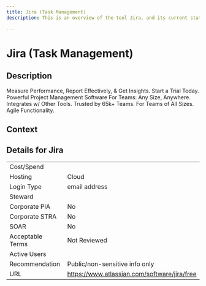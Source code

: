```yaml
---
title: Jira (Task Management)
description: This is an overview of the tool Jira, and its current status  within BC Gov.

---
```


# Jira (Task Management)



## Description
Measure Performance, Report Effectively, & Get Insights. Start a Trial Today. Powerful Project Management Software For Teams: Any Size, Anywhere. Integrates w/ Other Tools. Trusted by 65k+ Teams. For Teams of All Sizes. Agile Functionality.

## Context


##  Details for Jira

|   |   |
|---|---|
|Cost/Spend   |   |
|Hosting   | Cloud  |
|Login Type | email address |
|Steward |  |
|Corporate PIA   | No  |
|Corporate STRA   | No   |
|SOAR   | No  |
|Acceptable Terms   | Not Reviewed  |
|Active Users   |   |
|Recommendation   |  Public/non-sensitive info only |
|URL   | https://www.atlassian.com/software/jira/free  |
